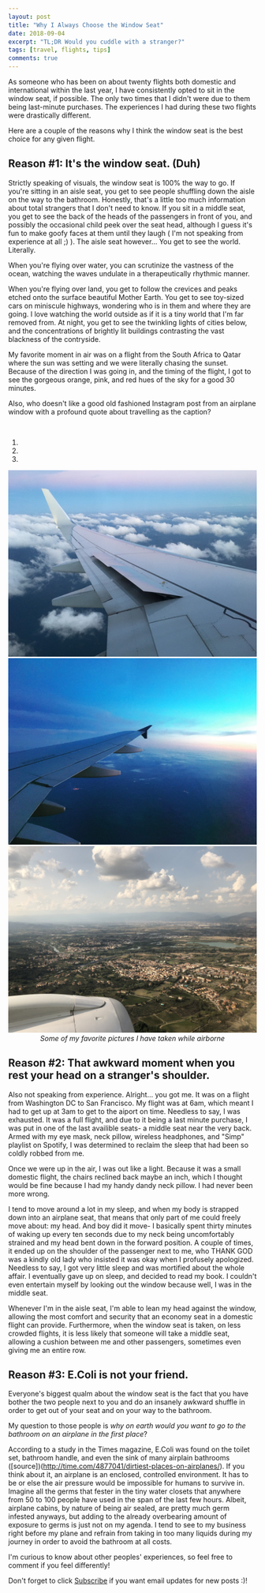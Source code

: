 ```yaml
---
layout: post
title: "Why I Always Choose the Window Seat"
date: 2018-09-04
excerpt: "TL;DR Would you cuddle with a stranger?"
tags: [travel, flights, tips]
comments: true
---
```

As someone who has been on about twenty flights both domestic and international within the last year, I have consistently opted to sit in the window seat, if possible. The only two times that I didn't were due to them being last-minute purchases. The experiences I had during these two flights were drastically different.

Here are a couple of the reasons why I think the window seat is the best choice for any given flight.


## Reason #1: It's the window seat. (Duh)

Strictly speaking of visuals, the window seat is 100% the way to go. If you're sitting in an aisle seat, you get to see people shuffling down the aisle on the way to the bathroom. Honestly, that's a little too much information about total strangers that I don't need to know. If you sit in a middle seat, you get to see the back of the heads of the passengers in front of you, and possibly the occasional child peek over the seat head, although I guess it's fun to make goofy faces at them until they laugh ( I'm not speaking from experience at all ;) ). The aisle seat however... You get to see the world. Literally. 

When you're flying over water, you can scrutinize the vastness of the ocean, watching the waves undulate in a therapeutically rhythmic manner. 

When you're flying over land, you get to follow the crevices and peaks etched onto the surface beautiful Mother Earth. You get to see toy-sized cars on miniscule highways, wondering who is in them and where they are going. I love watching the world outside as if it is a tiny world that I'm far removed from. At night, you get to see the twinkling lights of cities below, and the concentrations of brightly lit buildings contrasting the vast blackness of the contryside.

My favorite moment in air was on a flight from the South Africa to Qatar where the sun was setting and we were literally chasing the sunset. Because of the direction I was going in, and the timing of the flight, I got to see the gorgeous orange, pink, and red hues of the sky for a good 30 minutes. 

Also, who doesn't like a good old fashioned Instagram post from an airplane window with a profound quote about travelling as the caption?


<br/>

<script type="text/javascript" src="https://code.jquery.com/jquery.min.js"></script>
<script src="https://netdna.bootstrapcdn.com/bootstrap/3.0.3/js/bootstrap.min.js"></script>
<body>
<div class="bs-example">
    <div id="myCarousel" class="carousel slide" data-interval="6500" data-ride="carousel">
    	<!-- Carousel indicators -->
        <ol class="carousel-indicators">
            <li data-target="#myCarousel" data-slide-to="0" class="active"></li>
            <li data-target="#myCarousel" data-slide-to="1"></li>
            <li data-target="#myCarousel" data-slide-to="2"></li>
        </ol>   
       <!-- Carousel items -->
        <div class="carousel-inner">
            <div class="active item carousel-fade">
                <img src="/assets/img/Airplanes/air3.jpg">
            </div>
            <div class="item carousel-fade">
                <img src="/assets/img/Airplanes/air1.jpg">
            </div>
            <div class="item carousel-fade">
                <img src="/assets/img/Airplanes/Florence_airborne.jpg">
            </div>
        </div>
        <!-- Carousel nav -->
        <a class="carousel-control left" href="#myCarousel" data-slide="prev">
            <span class="glyphicon glyphicon-chevron-left"></span>
        </a>
        <a class="carousel-control right" href="#myCarousel" data-slide="next">
            <span class="glyphicon glyphicon-chevron-right"></span>
        </a>
    </div>
</div>
</body>

<center><i> Some of my favorite pictures I have taken while airborne </i></center>



## Reason #2: That awkward moment when you rest your head on a stranger's shoulder.

Also not speaking from experience. Alright... you got me. It was on a flight from Washington DC to San Francisco. My flight was at 6am, which meant I had to get up at 3am to get to the aiport on time. Needless to say, I was exhausted. It was a full flight, and due to it being a last minute purchase, I was put in one of the last availible seats- a middle seat near the very back. Armed with my eye mask, neck pillow, wireless headphones, and "Simp" playlist on Spotify, I was determined to reclaim the sleep that had been so coldly robbed from me. 

Once we were up in the air, I was out like a light. Because it was a small domestic flight, the chairs reclined back maybe an inch, which I thought would be fine because I had my handy dandy neck pillow. I had never been more wrong. 

I tend to move around a lot in my sleep, and when my body is strapped down into an airplane seat, that means that only part of me could freely move about: my head. And boy did it move- I basically spent thirty minutes of waking up every ten seconds due to my neck being uncomfortably strained and my head bent down in the forward position. A couple of times, it ended up on the shoulder of the passenger next to me, who THANK GOD was a kindly old lady who insisted it was okay when I profusely apologized. Needless to say, I got very little sleep and was mortified about the whole affair. I eventually gave up on sleep, and decided to read my book. I couldn't even entertain myself by looking out the window because well, I was in the middle seat.

Whenever I'm in the aisle seat, I'm able to lean my head against the window, allowing the most comfort and security that an economy seat in a domestic flight can provide. Furthermore, when the window seat is taken, on less crowded flights, it is less likely that someone will take a middle seat, allowing a cushion between me and other passengers, sometimes even giving me an entire row.

## Reason #3: E.Coli is not your friend.

Everyone's biggest qualm about the window seat is the fact that you have bother the two people next to you and do an insanely awkward shuffle in order to get out of your seat and on your way to the bathroom.

My question to those people is <i>why on earth would you want to go to the bathroom on an airplane in the first place</i>?

According to a study in the Times magazine, E.Coli was found on the toilet set, bathroom handle, and even the sink of many airplain bathrooms ([source])(http://time.com/4877041/dirtiest-places-on-airplanes/). If you think about it, an airplane is an enclosed, controlled environment. It has to be or else the air pressure would be impossible for humans to survive in. Imagine all the germs that fester in the tiny water closets that anywhere from 50 to 100 people have used in the span of the last few hours. Albeit, airplane cabins, by nature of being air sealed, are pretty much germ infested anyways, but adding to the already overbearing amount of exposure to germs is just not on my agenda. I tend to see to my business right before my plane and refrain from taking in too many liquids during my journey in order to avoid the bathroom at all costs.

I'm curious to know about other peoples' experiences, so feel free to comment if you feel differently!


Don't forget to click [Subscribe](https://wanderso.me) if you want email updates for new posts :)! 






